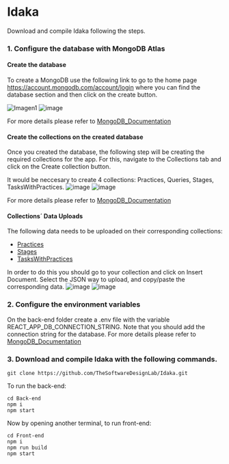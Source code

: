 # Idaka
Download and compile Idaka following the steps.

### 1. Configure the database with MongoDB Atlas
#### Create the database
To create a MongoDB use the following link to go to the home page https://account.mongodb.com/account/login where you can find the database section and then click on the create button. 

![Imagen1](https://github.com/TheSoftwareDesignLab/Idaka/assets/60227230/7487dc54-4904-43db-8ad3-5f16fc1ad2f0)
![image](https://github.com/TheSoftwareDesignLab/Idaka/assets/60227230/233f2d68-c391-454f-860a-f5df1d57764a)

For more details please refer to [MongoDB_Documentation](https://www.mongodb.com/basics/create-database)
#### Create the collections on the created database
Once you created the database, the following step will be creating the required collections for the app. For this, navigate to the Collections tab and click on the Create collection button.

It would be neccesary to create 4 collections: Practices, Queries, Stages, TasksWithPractices.
![image](https://github.com/TheSoftwareDesignLab/Idaka/assets/60227230/dede5ab5-6ee4-4cfa-939f-61335668728f)
![image](https://github.com/TheSoftwareDesignLab/Idaka/assets/60227230/fc2e5a1f-89c9-4f88-bf63-b7928b16a947)

For more details please refer to [MongoDB_Documentation](https://www.mongodb.com/docs/atlas/atlas-ui/collections/)
#### Collections´ Data Uploads
The following data needs to be uploaded on their corresponding collections:
* [Practices](Practices.json)
* [Stages](Stages.json)
* [TasksWithPractices](TasksWithPractices.json)

In order to do this you should go to your collection and click on Insert Document. Select the JSON way to upload, and copy/paste the corresponding data.
![image](https://github.com/TheSoftwareDesignLab/Idaka/assets/60227230/30ccc6b1-faf0-48d0-8320-a115afd9401d)
![image](https://github.com/TheSoftwareDesignLab/Idaka/assets/60227230/e368b16b-2d13-4e66-bf44-9efe37b04052)


### 2. Configure the environment variables 
On the back-end folder create a .env file with the variable REACT_APP_DB_CONNECTION_STRING. Note that you should add the connection string for the database.
For more details please refer to [MongoDB_Documentation](https://www.mongodb.com/basics/mongodb-connection-string#:~:text=In%20the%20MongoDB%20Atlas%20web,connection%20string%20for%20your%20cluster.)


### 3. Download and compile Idaka with the following commands.
```
git clone https://github.com/TheSoftwareDesignLab/Idaka.git
```
To run the back-end:
```
cd Back-end
npm i
npm start
```
Now by opening another terminal, to run front-end:
```
cd Front-end
npm i
npm run build
npm start
```

